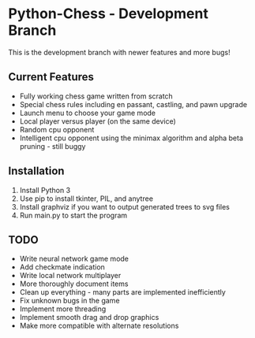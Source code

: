 # Python-Chess - Development Branch
This is the development branch with newer features and more bugs!

## Current Features
* Fully working chess game written from scratch
* Special chess rules including en passant, castling, and pawn upgrade
* Launch menu to choose your game mode
* Local player versus player (on the same device)
* Random cpu opponent
* Intelligent cpu opponent using the minimax algorithm and alpha beta pruning - still buggy

## Installation
1. Install Python 3
1. Use pip to install tkinter, PIL, and anytree
1. Install graphviz if you want to output generated trees to svg files
1. Run main.py to start the program

## TODO
 * Write neural network game mode
 * Add checkmate indication
 * Write local network multiplayer
 * More thoroughly document items
 * Clean up everything - many parts are implemented inefficiently
 * Fix unknown bugs in the game
 * Implement more threading
 * Implement smooth drag and drop graphics
 * Make more compatible with alternate resolutions
